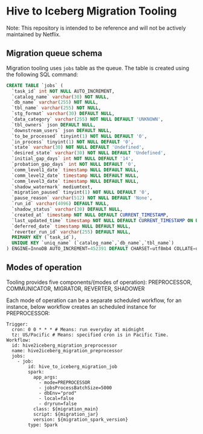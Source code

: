 # Hive to Iceberg Migration Tooling

Note: This repository is intended to be reference and will not be actively maintained by Netflix.

## Migration queue schema

Migration tooling uses `jobs` table as the queue. The table is created using the following SQL command:

```sql
CREATE TABLE `jobs` (
  `task_id` int NOT NULL AUTO_INCREMENT,
  `catalog_name` varchar(30) NOT NULL,
  `db_name` varchar(255) NOT NULL,
  `tbl_name` varchar(255) NOT NULL,
  `stg_format` varchar(30) DEFAULT NULL,
  `data_category` varchar(255) NOT NULL DEFAULT 'UNKNOWN',
  `tbl_owners` json DEFAULT NULL,
  `downstream_users` json DEFAULT NULL,
  `to_be_processed` tinyint(1) NOT NULL DEFAULT '0',
  `in_process` tinyint(1) NOT NULL DEFAULT '0',
  `state` varchar(30) NOT NULL DEFAULT 'Undefined',
  `desired_state` varchar(30) NOT NULL DEFAULT 'Undefined',
  `initial_gap_days` int NOT NULL DEFAULT '14',
  `probation_gap_days` int NOT NULL DEFAULT '0',
  `comm_level1_date` timestamp NULL DEFAULT NULL,
  `comm_level2_date` timestamp NULL DEFAULT NULL,
  `comm_level3_date` timestamp NULL DEFAULT NULL,
  `shadow_watermark` mediumtext,
  `migration_paused` tinyint(1) NOT NULL DEFAULT '0',
  `pause_reason` varchar(512) NOT NULL DEFAULT 'None',
  `run_id` varchar(4096) DEFAULT NULL,
  `shadow_status` varchar(30) DEFAULT NULL,
  `created_at` timestamp NOT NULL DEFAULT CURRENT_TIMESTAMP,
  `last_updated_time` timestamp NOT NULL DEFAULT CURRENT_TIMESTAMP ON UPDATE CURRENT_TIMESTAMP,
  `deferred_date` timestamp NULL DEFAULT NULL,
  `reverter_run_id` varchar(255) DEFAULT NULL,
  PRIMARY KEY (`task_id`),
  UNIQUE KEY `uniq_name` (`catalog_name`,`db_name`,`tbl_name`)
) ENGINE=InnoDB AUTO_INCREMENT=452391 DEFAULT CHARSET=utf8mb4 COLLATE=utf8mb4_0900_ai_ci;
```

## Modes of operation

Tooling provides five components/(modes of operation): PREPROCESSOR, COMMUNICATOR, MIGRATOR, REVERTER, SHADOWER

Each mode of operation can be a separate scheduled workflow, for an instance, below workflow creates an scheduled instance for PREPROCESSOR:
```
Trigger:
  cron: 0 0 * * * # Means: run everyday at midnight
  tz: US/Pacific # Means: specified cron is in Pacific Time.
Workflow:
  id: hive2iceberg_migration_preprocessor
  name: hive2iceberg_migration_preprocessor
  jobs:
    - job:
        id: hive_to_iceberg_migration_job
        spark:
          app_args:
            - mode=PREPROCESSOR
            - jobsProcessBatchSize=5000
            - dbEnv="prod"
            - local=false
            - dryrun=false
          class: ${migration_main}
          script: ${migration_jar}
          version: ${migration_spark_version}
        type: Spark     
